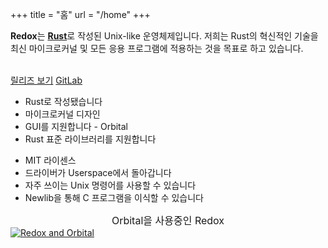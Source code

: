 +++
title = "홈"
url = "/home"
+++
<div class="row install-row">
  <div class="col-md-8">
    <p class="pitch">
      <b>Redox</b>는 <a style="color: inherit;" href="https://www.rust-lang.org/"><b>Rust</b></a>로 작성된 Unix-like 운영체제입니다.
      저희는 Rust의 혁신적인 기술을 최신 마이크로커널 및 모든 응용 프로그램에 적용하는 것을 목표로 하고 있습니다.
    </p>
  </div>
  <div class="col-md-4 install-box">
    <br/>
    <a class="btn btn-primary" href="https://gitlab.redox-os.org/redox-os/redox/-/releases">릴리즈 보기</a>
    <a class="btn btn-default" href="https://gitlab.redox-os.org/redox-os/redox/">GitLab</a>
  </div>
</div>
<div class="row features">
  <div class="col-md-6">
    <ul class="laundry-list" style="margin-bottom: 0px;">
      <li>Rust로 작성됐습니다</li>
      <li>마이크로커널 디자인</li>
      <li>GUI를 지원합니다 - Orbital</li>
      <li>Rust 표준 라이브러리를 지원합니다</li>
    </ul>
  </div>
  <div class="col-md-6">
    <ul class="laundry-list">
      <li>MIT 라이센스</li>
      <li>드라이버가 Userspace에서 돌아갑니다</li>
      <li>자주 쓰이는 Unix 명령어를 사용할 수 있습니다</li>
      <li>Newlib을 통해 C 프로그램을 이식할 수 있습니다</li>
    </ul>
  </div>
</div>
<div class="row features">
  <div class="col-sm-12">
    <div style="font-size: 16px; text-align: center;">
      Orbital을 사용중인 Redox
    </div>
    <a href="/img/redox-orbital/large.png">
      <picture>
        <source media="(min-width: 1300px)" srcset="/img/redox-orbital/large.webp" type="image/webp">
        <source media="(min-width: 640px)" srcset="/img/redox-orbital/medium.webp" type="image/webp">
        <source media="(min-width: 320px)" srcset="/img/redox-orbital/medium.webp" type="image/webp">
        <source media="(min-width: 1300px)" srcset="/img/redox-orbital/large.png" type="image/png">
        <source media="(min-width: 640px)" srcset="/img/redox-orbital/medium.png" type="image/png">
        <source media="(min-width: 320px)" srcset="/img/redox-orbital/small.png" type="image/png">
        <img src="/img/redox-orbital/medium.png" class="img-responsive" alt="Redox and Orbital">
      </picture>
    </a>
  </div>
</div>

